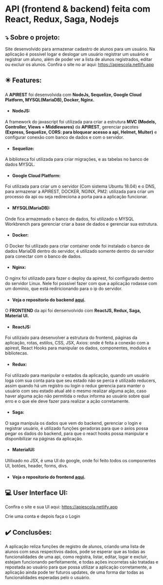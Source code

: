 # API (frontend &amp; backend) feita com React, Redux, Saga, Nodejs


## :arrow_heading_down: Sobre o projeto:

Site desenvolvido para armazenar cadastro de alunos para um usuário. Na aplicação é possível logar e deslogar um usuário
registrar um usuário e registrar um aluno, além de poder ver a lista de alunos registrados, editar ou excluir os alunos.
Confira o site no ar aqui: https://apiescola.netlify.app


## :eight_pointed_black_star: Features:

A **APIREST** foi desenvolvida com **NodeJs, Sequelize, Google Cloud Platform, MYSQL(MariaDB), Docker, Nginx.**

* #### NodeJS:
A framework do javascript foi utilizada para criar a estrutura **MVC (Models, Controller, Views + Middlewares)** da **APIREST**, gerenciar pacotes **(Express, Sequelize, CORS: para bloquear acesso
a api, Helmet, Multer)** e configurar conexão com banco de dados e com o servidor.
* #### Sequelize:
A biblioteca foi utilizada para criar migrações, e as tabelas no banco de dados MYSQL.
* #### Google Cloud Platform:
Foi utilizada para criar um o servidor (Com sistema Ubuntu 18.04) e o DNS, para armazenar a APIREST, DOCKER, NGINX, PM2: utilizada para criar um processo da api ou seja redireciona
a porta para a aplicação funcionar.
* #### MYSQL(MariaDB):
Onde fica armazenado o banco de dados, foi utilizado o MYSQL Workbrench para gerenciar criar a base de dados e gerenciar sua estrutura.
* #### Docker:
O Docker foi utilizado para criar container onde foi instalado o banco de dados MariaDB dentro do servidor, é utilizado somente dentro do servidor para conectar com o banco de dados.
* #### Nginx:
O nginx foi utilizado para fazer o deploy da apirest, foi configurado dentro do servidor Linux. Nele foi possível fazer com que a aplicação rodasse com um dominio, que
está rediricionando para o ip do servidor.


* #### Veja o repositorio do backend [aqui](https://github.com/thcrfz/cadastroAlunos-api/tree/master/apirest/src).



O **FRONTEND** da api foi densenvolvido com **ReactJS, Redux, Saga, Material UI.**

* #### ReactJS:
Foi utilizado para desenvolver a estrutura do frontend, páginas da aplicação, rotas, estilos, CSS, JSX, Axios: onde é feita a conexão com a apirest, React Hooks para manipular os dados, componentes, modulos e bibliotecas.
* #### Redux:
Foi utilizado para manipular o estados da aplicação, quando um usuário loga com sua conta para que seu estado não se perca é utilizado reducers, assim quando há um
registro ou login o redux gerencia para manter o usuário com seu estado atual até o mesmo realizar alguma ação, caso haver alguma ação não permitida o redux informa ao usuário
sobre qual erro e o que ele deve fazer para realizar a ação corretamente.
* #### Saga:
O saga manipula os dados que vem do backend, gerenciar o login e registrar usuário, é utilizado funções geradoras para que o axios possa pegar os dados do backend, para que o react hooks possa manipular e disponibilizar
na páginas da aplicação.
* #### MaterialUI:
Utilixado no JSX, é uma UI do google, onde foi feito todos os componentes UI, botões, header, forms, divs.

* #### Veja o repositorio do frontend [aqui](https://github.com/thcrfz/cadastroAlunos-api/tree/master/api-react/src).



## :computer: User Interface UI:

Confira o site e sua UI aqui: https://apiescola.netlify.app


Crie uma conta e depois faça o Login


## :heavy_check_mark: Conclusões:

A aplicação reliza funções de registro de alunos, criando uma lista de alunos com seus respectivos dados,
pode se esperar que as todas as funcionalidades de uma api, como registra, listar, editar, logar e excluir, estejam funcionando 
perfeitamente, e todas ações incorretas são tratadas e repostada ao usuário para que possa utilizar a aplicação corretamente, a aplicação ainda pode ter 
futuros updates, de uma forma dar todas as funcionalidades esperadas pelo o usuário.
